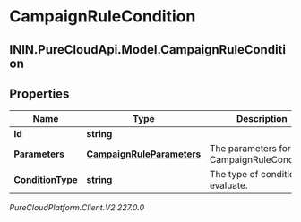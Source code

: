 # CampaignRuleCondition

## ININ.PureCloudApi.Model.CampaignRuleCondition

## Properties

|Name | Type | Description | Notes|
|------------ | ------------- | ------------- | -------------|
| **Id** | **string** |  | [optional] |
| **Parameters** | [**CampaignRuleParameters**](CampaignRuleParameters) | The parameters for the CampaignRuleCondition. | |
| **ConditionType** | **string** | The type of condition to evaluate. | |



_PureCloudPlatform.Client.V2 227.0.0_
